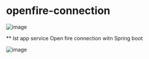# openfire-connection

![image](https://user-images.githubusercontent.com/69737708/211912599-2238b428-7f59-45d6-b00b-14fb0cce8f74.png)

** Ist app service Open fire connection witn Spring boot

![image](https://user-images.githubusercontent.com/69737708/211912763-dec3b096-0843-419e-86c1-cb5aece2f7ea.png)
